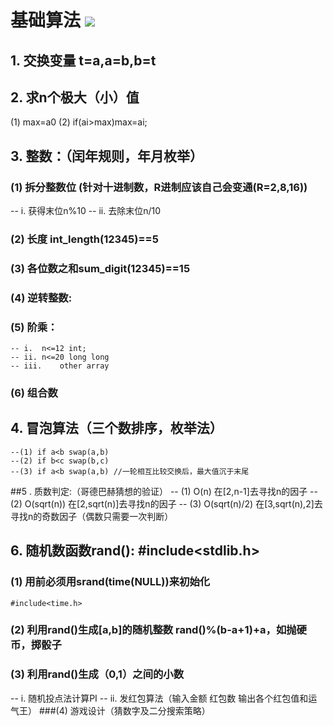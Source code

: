 # 基础算法 ![](https://git.ahstu.cc/img/favicon.ico)
## 1.  交换变量 t=a,a=b,b=t
## 2.  求n个极大（小）值
(1) max=a0
(2)  if(ai>max)max=ai;
## 3.  整数：（闰年规则，年月枚举）
### (1) 拆分整数位 (针对十进制数，R进制应该自己会变通(R=2,8,16))
-- i.  获得末位n%10
-- ii. 去除末位n/10
### (2) 长度  int_length(12345)==5
### (3) 各位数之和sum_digit(12345)==15
### (4) 逆转整数:
### (5) 阶乘：
```
-- i.  n<=12 int;
-- ii. n<=20 long long
-- iii.    other array
```
### (6) 组合数
## 4.  冒泡算法（三个数排序，枚举法）
```
--(1) if a<b swap(a,b)
--(2) if b<c swap(b,c)
--(3) if a<b swap(a,b) //一轮相互比较交换后，最大值沉于末尾
```
##5 .  质数判定:（哥德巴赫猜想的验证）
-- (1) O(n) 在[2,n-1]去寻找n的因子
-- (2) O(sqrt(n)) 在[2,sqrt(n)]去寻找n的因子
-- (3) O(sqrt(n)/2) 在[3,sqrt(n),2]去寻找n的奇数因子（偶数只需要一次判断）
## 6.  随机数函数rand():   #include<stdlib.h>
### (1) 用前必须用srand(time(NULL))来初始化 
```
#include<time.h>
```
### (2) 利用rand()生成[a,b]的随机整数 rand()%(b-a+1)+a，如抛硬币，掷骰子
### (3) 利用rand()生成（0,1）之间的小数
-- i.  随机投点法计算PI
-- ii. 发红包算法（输入金额 红包数 输出各个红包值和运气王）
###(4) 游戏设计（猜数字及二分搜索策略）